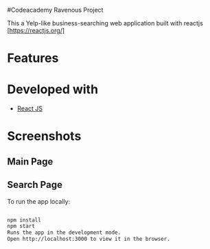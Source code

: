 #Codeacademy Ravenous Project

This a Yelp-like business-searching web application built with reactjs [https://reactjs.org/] 

# Features


# Developed with
* [React JS](https://reactjs.org/)  


# Screenshots

## Main Page 



## Search Page


To run the app locally:

```bash

npm install
npm start
Runs the app in the development mode.
Open http://localhost:3000 to view it in the browser.
```
